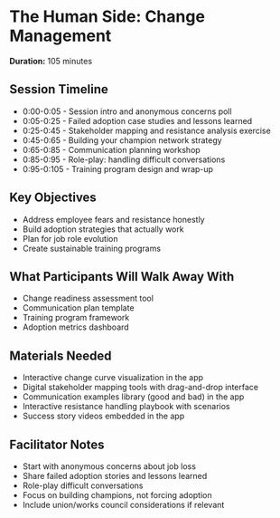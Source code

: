 # The Human Side: Change Management

**Duration:** 105 minutes

## Session Timeline
- 0:00-0:05 - Session intro and anonymous concerns poll
- 0:05-0:25 - Failed adoption case studies and lessons learned
- 0:25-0:45 - Stakeholder mapping and resistance analysis exercise
- 0:45-0:65 - Building your champion network strategy
- 0:65-0:85 - Communication planning workshop
- 0:85-0:95 - Role-play: handling difficult conversations
- 0:95-0:105 - Training program design and wrap-up

## Key Objectives
- Address employee fears and resistance honestly
- Build adoption strategies that actually work
- Plan for job role evolution
- Create sustainable training programs

## What Participants Will Walk Away With
- Change readiness assessment tool
- Communication plan template
- Training program framework
- Adoption metrics dashboard

## Materials Needed
- Interactive change curve visualization in the app
- Digital stakeholder mapping tools with drag-and-drop interface
- Communication examples library (good and bad) in the app
- Interactive resistance handling playbook with scenarios
- Success story videos embedded in the app

## Facilitator Notes
- Start with anonymous concerns about job loss
- Share failed adoption stories and lessons learned
- Role-play difficult conversations
- Focus on building champions, not forcing adoption
- Include union/works council considerations if relevant